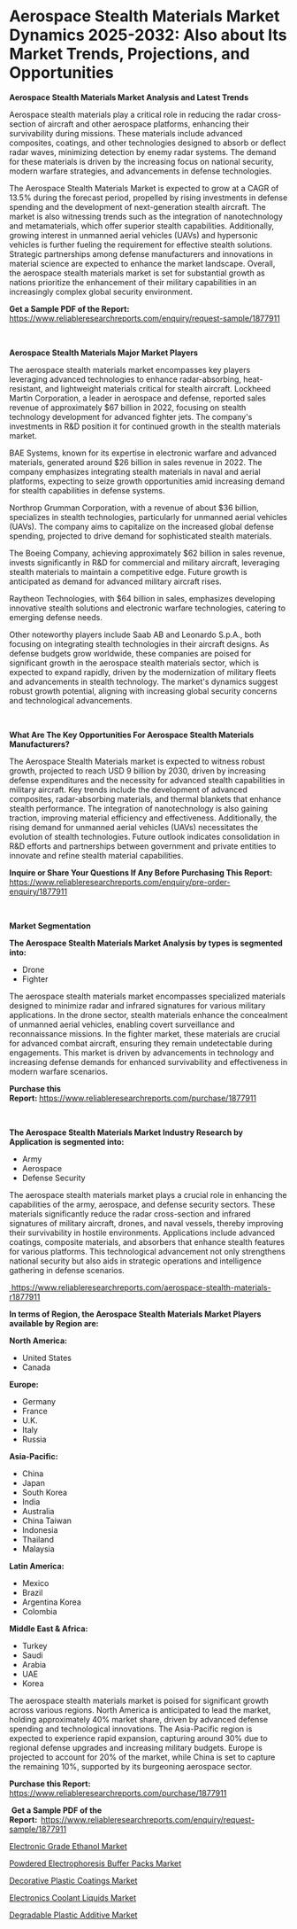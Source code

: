 <p><h1>Aerospace Stealth Materials Market Dynamics 2025-2032: Also about Its Market Trends, Projections, and Opportunities</h1></p><p><strong>Aerospace Stealth Materials Market Analysis and Latest Trends</strong></p>
<p><p>Aerospace stealth materials play a critical role in reducing the radar cross-section of aircraft and other aerospace platforms, enhancing their survivability during missions. These materials include advanced composites, coatings, and other technologies designed to absorb or deflect radar waves, minimizing detection by enemy radar systems. The demand for these materials is driven by the increasing focus on national security, modern warfare strategies, and advancements in defense technologies.</p><p>The Aerospace Stealth Materials Market is expected to grow at a CAGR of 13.5% during the forecast period, propelled by rising investments in defense spending and the development of next-generation stealth aircraft. The market is also witnessing trends such as the integration of nanotechnology and metamaterials, which offer superior stealth capabilities. Additionally, growing interest in unmanned aerial vehicles (UAVs) and hypersonic vehicles is further fueling the requirement for effective stealth solutions. Strategic partnerships among defense manufacturers and innovations in material science are expected to enhance the market landscape. Overall, the aerospace stealth materials market is set for substantial growth as nations prioritize the enhancement of their military capabilities in an increasingly complex global security environment.</p></p>
<p><strong>Get a Sample PDF of the Report:&nbsp;</strong> <a href="https://www.reliableresearchreports.com/enquiry/request-sample/1877911?utm_campaign=8&utm_medium=2&utm_source=Github&utm_content=ia&utm_term=04022025&utm_id=aerospace-stealth-materials">https://www.reliableresearchreports.com/enquiry/request-sample/1877911</a></p>
<p>&nbsp;</p>
<p><strong>Aerospace Stealth Materials Major Market Players</strong></p>
<p><p>The aerospace stealth materials market encompasses key players leveraging advanced technologies to enhance radar-absorbing, heat-resistant, and lightweight materials critical for stealth aircraft. Lockheed Martin Corporation, a leader in aerospace and defense, reported sales revenue of approximately $67 billion in 2022, focusing on stealth technology development for advanced fighter jets. The company's investments in R&D position it for continued growth in the stealth materials market.</p><p>BAE Systems, known for its expertise in electronic warfare and advanced materials, generated around $26 billion in sales revenue in 2022. The company emphasizes integrating stealth materials in naval and aerial platforms, expecting to seize growth opportunities amid increasing demand for stealth capabilities in defense systems.</p><p>Northrop Grumman Corporation, with a revenue of about $36 billion, specializes in stealth technologies, particularly for unmanned aerial vehicles (UAVs). The company aims to capitalize on the increased global defense spending, projected to drive demand for sophisticated stealth materials.</p><p>The Boeing Company, achieving approximately $62 billion in sales revenue, invests significantly in R&D for commercial and military aircraft, leveraging stealth materials to maintain a competitive edge. Future growth is anticipated as demand for advanced military aircraft rises.</p><p>Raytheon Technologies, with $64 billion in sales, emphasizes developing innovative stealth solutions and electronic warfare technologies, catering to emerging defense needs.</p><p>Other noteworthy players include Saab AB and Leonardo S.p.A., both focusing on integrating stealth technologies in their aircraft designs. As defense budgets grow worldwide, these companies are poised for significant growth in the aerospace stealth materials sector, which is expected to expand rapidly, driven by the modernization of military fleets and advancements in stealth technology. The market's dynamics suggest robust growth potential, aligning with increasing global security concerns and technological advancements.</p></p>
<p>&nbsp;</p>
<p><strong>What Are The Key Opportunities For Aerospace Stealth Materials Manufacturers?</strong></p>
<p><p>The Aerospace Stealth Materials market is expected to witness robust growth, projected to reach USD 9 billion by 2030, driven by increasing defense expenditures and the necessity for advanced stealth capabilities in military aircraft. Key trends include the development of advanced composites, radar-absorbing materials, and thermal blankets that enhance stealth performance. The integration of nanotechnology is also gaining traction, improving material efficiency and effectiveness. Additionally, the rising demand for unmanned aerial vehicles (UAVs) necessitates the evolution of stealth technologies. Future outlook indicates consolidation in R&D efforts and partnerships between government and private entities to innovate and refine stealth material capabilities.</p></p>
<p><strong>Inquire or Share Your Questions If Any Before Purchasing This Report:</strong> <a href="https://www.reliableresearchreports.com/enquiry/pre-order-enquiry/1877911?utm_campaign=8&utm_medium=2&utm_source=Github&utm_content=ia&utm_term=04022025&utm_id=aerospace-stealth-materials">https://www.reliableresearchreports.com/enquiry/pre-order-enquiry/1877911</a></p>
<p>&nbsp;</p>
<p><strong>Market Segmentation</strong></p>
<p><strong>The Aerospace Stealth Materials Market Analysis by types is segmented into:</strong></p>
<p><ul><li>Drone</li><li>Fighter</li></ul></p>
<p><p>The aerospace stealth materials market encompasses specialized materials designed to minimize radar and infrared signatures for various military applications. In the drone sector, stealth materials enhance the concealment of unmanned aerial vehicles, enabling covert surveillance and reconnaissance missions. In the fighter market, these materials are crucial for advanced combat aircraft, ensuring they remain undetectable during engagements. This market is driven by advancements in technology and increasing defense demands for enhanced survivability and effectiveness in modern warfare scenarios.</p></p>
<p><strong>Purchase this Report:&nbsp;</strong><a href="https://www.reliableresearchreports.com/purchase/1877911?utm_campaign=8&utm_medium=2&utm_source=Github&utm_content=ia&utm_term=04022025&utm_id=aerospace-stealth-materials">https://www.reliableresearchreports.com/purchase/1877911</a></p>
<p>&nbsp;</p>
<p><strong>The Aerospace Stealth Materials Market Industry Research by Application is segmented into:</strong></p>
<p><ul><li>Army</li><li>Aerospace</li><li>Defense Security</li></ul></p>
<p><p>The aerospace stealth materials market plays a crucial role in enhancing the capabilities of the army, aerospace, and defense security sectors. These materials significantly reduce the radar cross-section and infrared signatures of military aircraft, drones, and naval vessels, thereby improving their survivability in hostile environments. Applications include advanced coatings, composite materials, and absorbers that enhance stealth features for various platforms. This technological advancement not only strengthens national security but also aids in strategic operations and intelligence gathering in defense scenarios.</p></p>
<p><a href="https://www.reliableresearchreports.com/aerospace-stealth-materials-r1877911?utm_campaign=8&utm_medium=2&utm_source=Github&utm_content=ia&utm_term=04022025&utm_id=aerospace-stealth-materials">&nbsp;https://www.reliableresearchreports.com/aerospace-stealth-materials-r1877911</a></p>
<p><strong>In terms of Region, the Aerospace Stealth Materials Market Players available by Region are:</strong></p>
<p>
    <p> <strong> North America: </strong>
        <ul>
            <li>United States</li>
            <li>Canada</li>
        </ul>
        </p> 
    <p> <strong> Europe: </strong>
        <ul>
            <li>Germany</li>
            <li>France</li>
            <li>U.K.</li>
            <li>Italy</li>
            <li>Russia</li>
        </ul>
        </p> 
    <p> <strong> Asia-Pacific: </strong>
        <ul>
            <li>China</li>
            <li>Japan</li>
            <li>South Korea</li>
            <li>India</li>
            <li>Australia</li>
            <li>China Taiwan</li>
            <li>Indonesia</li>
            <li>Thailand</li>
            <li>Malaysia</li>
        </ul>
        </p> 
    <p> <strong> Latin America: </strong>
        <ul>
            <li>Mexico</li>
            <li>Brazil</li>
            <li>Argentina Korea</li>
            <li>Colombia</li>
        </ul>
        </p> 
    <p> <strong> Middle East & Africa: </strong>
        <ul>
            <li>Turkey</li>
            <li>Saudi</li>
            <li>Arabia</li>
            <li>UAE</li>
            <li>Korea</li>
        </ul>
    </p>
    </p>
<p><p>The aerospace stealth materials market is poised for significant growth across various regions. North America is anticipated to lead the market, holding approximately 40% market share, driven by advanced defense spending and technological innovations. The Asia-Pacific region is expected to experience rapid expansion, capturing around 30% due to regional defense upgrades and increasing military budgets. Europe is projected to account for 20% of the market, while China is set to capture the remaining 10%, supported by its burgeoning aerospace sector.</p></p>
<p><strong>Purchase this Report: </strong><a href="https://www.reliableresearchreports.com/purchase/1877911?utm_campaign=8&utm_medium=2&utm_source=Github&utm_content=ia&utm_term=04022025&utm_id=aerospace-stealth-materials">https://www.reliableresearchreports.com/purchase/1877911</a></p>
<p>&nbsp;<strong>Get a Sample PDF of the Report:&nbsp;&nbsp;</strong><a href="https://www.reliableresearchreports.com/enquiry/request-sample/1877911?utm_campaign=8&utm_medium=2&utm_source=Github&utm_content=ia&utm_term=04022025&utm_id=aerospace-stealth-materials">https://www.reliableresearchreports.com/enquiry/request-sample/1877911</a></p>
<p><strong></strong></p>
<p><p><a href="https://github.com/zitanebeibit9/Market-Research-Report-List-1/blob/main/electronic-grade-ethanol-market.md?utm_campaign=8&utm_medium=2&utm_source=Github&utm_content=ia&utm_term=04022025&utm_id=aerospace-stealth-materials">Electronic Grade Ethanol Market</a></p><p><a href="https://github.com/chaturberville8181/Market-Research-Report-List-1/blob/main/powdered-electrophoresis-buffer-packs-market.md?utm_campaign=8&utm_medium=2&utm_source=Github&utm_content=ia&utm_term=04022025&utm_id=aerospace-stealth-materials">Powdered Electrophoresis Buffer Packs Market</a></p><p><a href="https://github.com/oliveroste6/Market-Research-Report-List-1/blob/main/decorative-plastic-coatings-market.md?utm_campaign=8&utm_medium=2&utm_source=Github&utm_content=ia&utm_term=04022025&utm_id=aerospace-stealth-materials">Decorative Plastic Coatings Market</a></p><p><a href="https://github.com/carendesrochers299/Market-Research-Report-List-1/blob/main/electronics-coolant-liquids-market.md?utm_campaign=8&utm_medium=2&utm_source=Github&utm_content=ia&utm_term=04022025&utm_id=aerospace-stealth-materials">Electronics Coolant Liquids Market</a></p><p><a href="https://github.com/hannajuana198484/Market-Research-Report-List-1/blob/main/degradable-plastic-additive-market.md?utm_campaign=8&utm_medium=2&utm_source=Github&utm_content=ia&utm_term=04022025&utm_id=aerospace-stealth-materials">Degradable Plastic Additive Market</a></p></p>